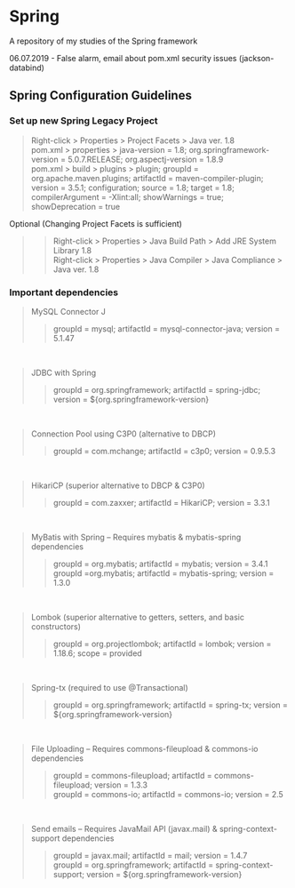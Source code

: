 # Spring
A repository of my studies of the Spring framework <br/>

06.07.2019 - False alarm, email about pom.xml security issues (jackson-databind)

## Spring Configuration Guidelines

### Set up new Spring Legacy Project
> Right-click > Properties > Project Facets > Java ver. 1.8 <br/>
pom.xml > properties > java-version = 1.8; org.springframework-version = 5.0.7.RELEASE; org.aspectj-version = 1.8.9 <br/>
pom.xml > build > plugins > plugin; groupId = org.apache.maven.plugins; artifactId = maven-compiler-plugin; version = 3.5.1; configuration; source = 1.8; target = 1.8; compilerArgument = -Xlint:all; showWarnings = true; showDeprecation = true <br/>

Optional (Changing Project Facets is sufficient) <br/>
>> Right-click > Properties > Java Build Path > Add JRE System Library 1.8 <br/>
Right-click > Properties > Java Compiler > Java Compliance > Java ver. 1.8 <br/>

### Important dependencies
> MySQL Connector J
>> groupId = mysql; artifactId = mysql-connector-java; version = 5.1.47
<br/>

> JDBC with Spring
>> groupId = org.springframework; artifactId = spring-jdbc; version = ${org.springframework-version}
<br/>

> Connection Pool using C3P0 (alternative to DBCP)
>> groupId = com.mchange; artifactId = c3p0; version = 0.9.5.3
<br/>

> HikariCP (superior alternative to DBCP & C3P0)
>> groupId = com.zaxxer; artifactId = HikariCP; version = 3.3.1
<br/>

> MyBatis with Spring – Requires mybatis & mybatis-spring dependencies
>> groupId = org.mybatis; artifactId = mybatis; version = 3.4.1 <br/>
>> groupId =org.mybatis; artifactId = mybatis-spring; version = 1.3.0
<br/>

> Lombok (superior alternative to getters, setters, and basic constructors)
>> groupId = org.projectlombok; artifactId = lombok; version = 1.18.6; scope = provided
<br/>

> Spring-tx (required to use @Transactional)
>> groupId = org.springframework; artifactId = spring-tx; version = ${org.springframework-version}
<br/>

> File Uploading – Requires commons-fileupload & commons-io dependencies
>> groupId = commons-fileupload; artifactId = commons-fileupload; version = 1.3.3 <br/>
>> groupId = commons-io; artifactId = commons-io; version = 2.5
<br/>

> Send emails – Requires JavaMail API (javax.mail) & spring-context-support dependencies
>> groupId = javax.mail; artifactId = mail; version = 1.4.7 <br/>
>> groupId = org.springframework; artifactId = spring-context-support; version = ${org.springframework-version}
